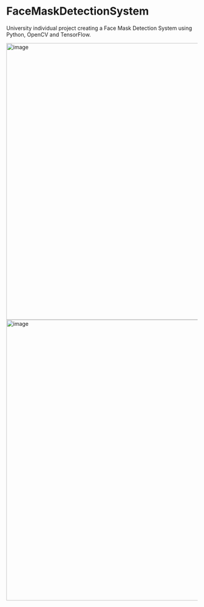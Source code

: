 # FaceMaskDetectionSystem
University individual project creating a Face Mask Detection System using Python, OpenCV and TensorFlow.

<img width="727" alt="image" src="https://github.com/Junaid0411/FaceMaskDetectionSystem/assets/62774004/20542f28-5051-4a1c-b869-e5aeb97afd39">

<img width="738" alt="image" src="https://github.com/Junaid0411/FaceMaskDetectionSystem/assets/62774004/4bd8bd99-2de8-495a-ac9c-9b67556e93e9">
